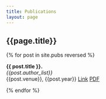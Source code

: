 ```yaml
---
title: Publications
layout: page
---
```


<h2>{{page.title}}</h2>
<p>{% for post in site.pubs reversed %}
	<p><strong>{{ post.title }}.</strong><br>
	<i>{{post.author_list}}</i><br>
	{{post.venue}}, {{post.year}} 
	<a href="{{ post.publisher_link }}">Link</a>
	<a href="{{ site.url }}/assets/files/{{post.pdf}}">PDF</a></p>
{% endfor %}
</p>
